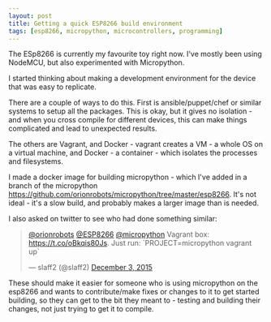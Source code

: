 ```yaml
---
layout: post
title: Getting a quick ESP8266 build environment
tags: [esp8266, micropython, microcontrollers, programming]
---
```

The ESp8266 is currently my favourite toy right now. I've mostly been using NodeMCU, but also experimented with Micropython.

I started thinking about making a development environment for the device that was easy to replicate.

There are a couple of ways to do this.
First is ansible/puppet/chef or similar systems to setup all the packages. This is okay, but it gives no isolation -
and when you cross compile for different devices, this can make things complicated and lead to unexpected results.

The others are Vagrant, and Docker - vagrant creates a VM - a whole OS on a virtual machine,
and Docker - a container - which isolates the processes and filesystems.

I made a docker image for building micropython - which I've added in a branch of the micropython
<https://github.com/orionrobots/micropython/tree/master/esp8266>.
It's not ideal - it's a slow build, and probably makes a larger image than is needed.

I also asked on twitter to see who had done something similar:

<blockquote class="twitter-tweet" lang="en"><p lang="en" dir="ltr"><a href="https://twitter.com/orionrobots">@orionrobots</a> <a href="https://twitter.com/ESP8266">@ESP8266</a> <a href="https://twitter.com/micropython">@micropython</a> Vagrant box: <a href="https://t.co/oBkqis80Js">https://t.co/oBkqis80Js</a>. Just run: `PROJECT=micropython vagrant up`</p>&mdash; slaff2 (@slaff2) <a href="https://twitter.com/slaff2/status/672398877777989633">December 3, 2015</a></blockquote>
<script async src="//platform.twitter.com/widgets.js" charset="utf-8"></script>

These should make it easier for someone who is using micropython on the esp8266 and wants to
contribute/make fixes or changes to it to get started building, so they can get to the bit they meant to -
testing and building their changes, not just trying to get it to compile.
